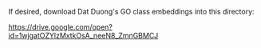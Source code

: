If desired, download Dat Duong's GO class embeddings into this directory:

https://drive.google.com/open?id=1wjgatOZYlzMxtkOsA_neeN8_ZmnGBMCJ
